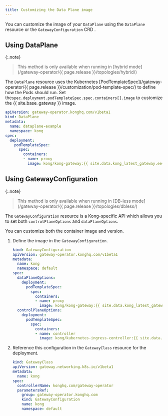 ```yaml
---
title: Customizing the Data Plane image
---
```


You can customize the image of your `DataPlane` using  the `DataPlane` resource or the `GatewayConfiguration` CRD .

## Using DataPlane

{:.note}
> This method is only available when running in [hybrid mode](/gateway-operator/{{ page.release }}/topologies/hybrid/)

The `DataPlane` resource uses the Kubernetes [PodTemplateSpec](/gateway-operator/{{ page.release }}/customization/pod-template-spec/) to define how the Pods should run. Set the`spec.deployment.podTemplateSpec.spec.containers[].image` to customize the {{ site.base_gateway }} image.

```yaml
apiVersion: gateway-operator.konghq.com/v1beta1
kind: DataPlane
metadata:
  name: dataplane-example
  namespace: kong
spec:
  deployment:
    podTemplateSpec:
      spec:
        containers:
        - name: proxy
          image: kong/kong-gateway:{{ site.data.kong_latest_gateway.ee-version }}
```

## Using GatewayConfiguration

{:.note}
> This method is only available when running in [DB-less mode](/gateway-operator/{{ page.release }}/topologies/dbless/)

The `GatewayConfiguration` resource is a Kong-specific API which allows you to set both `controlPlaneOptions` and `dataPlaneOptions`.

You can customize both the container image and version.
1.  Define the image in the `GatewayConfiguration`.
    ```yaml
    kind: GatewayConfiguration
    apiVersion: gateway-operator.konghq.com/v1beta1
    metadata:
      name: kong
      namespace: default
    spec:
      dataPlaneOptions:
        deployment:
          podTemplateSpec:
            spec:
              containers:
              - name: proxy
                image: kong/kong-gateway:{{ site.data.kong_latest_gateway.ee-version }}
      controlPlaneOptions:
        deployment:
          podTemplateSpec:
            spec:
              containers:
              - name: controller
                image: kong/kubernetes-ingress-controller:{{ site.data.kong_latest_KIC.version }}
    ```

1.  Reference this configuration in the `GatewayClass` resource for the deployment.

    ```yaml
    kind: GatewayClass
    apiVersion: gateway.networking.k8s.io/v1beta1
    metadata:
      name: kong
    spec:
      controllerName: konghq.com/gateway-operator
      parametersRef:
        group: gateway-operator.konghq.com
        kind: GatewayConfiguration
        name: kong
        namespace: default
    ```
